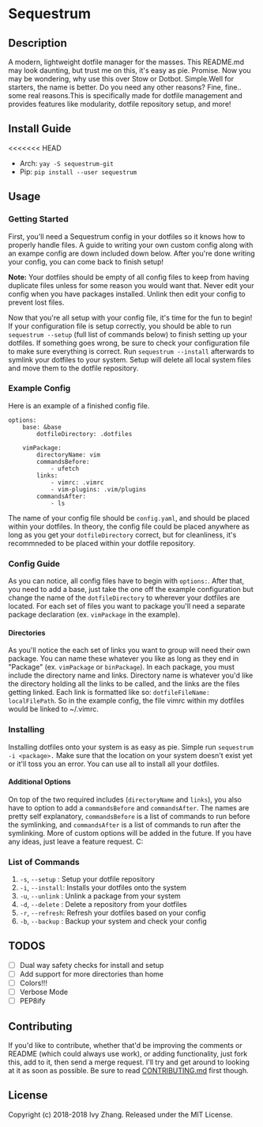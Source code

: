 # Sequestrum
## Description
A modern, lightweight dotfile manager for the masses. This README.md may look daunting, but trust me on this, it's easy as pie.
Promise. Now you may be wondering, why use this over Stow or Dotbot. Simple.Well for starters, the name is better. Do you need any
other reasons? Fine, fine.. some real reasons.This is specifically made for dotfile management and provides features like modularity, 
dotfile repository setup, and more!

## Install Guide
<<<<<<< HEAD
- Arch: `yay -S sequestrum-git`
- Pip: `pip install --user sequestrum`

## Usage
### Getting Started
First, you'll need a Sequestrum config in your dotfiles so it knows how to properly handle files. A guide to writing 
your own custom config along with an exampe config are down included down below. After you're done writing your config,
you can come back to finish setup! 

**Note:** Your dotfiles should be empty of all config files to keep from having duplicate files unless for some reason you
would want that. Never edit your config when you have packages installed. Unlink then edit your config to prevent lost files.

Now that you're all setup with your config file, it's time for the fun to begin! If your configuration file is setup correctly, you
should be able to run `sequestrum --setup` (full list of commands below) to finish setting up your dotfiles. If something goes 
wrong, be sure to check your configuration file to make sure everything is correct. Run `sequestrum --install` afterwards to symlink 
your dotfiles to your system. Setup will delete all local system files and move them to the dotfile repository.

### Example Config
Here is an example of a finished config file.

```
options:
    base: &base
        dotfileDirectory: .dotfiles
    
    vimPackage:
        directoryName: vim
        commandsBefore:
            - ufetch
        links:
            - vimrc: .vimrc
            - vim-plugins: .vim/plugins
        commandsAfter:
            - ls

```

The name of your config file should be `config.yaml`, and should be placed within your dotfiles. In theory, the config file
could be placed anywhere as long as you get your `dotfileDirectory` correct, but for cleanliness, it's recommneded to be placed
within your dotfile repository.

### Config Guide
As you can notice, all config files have to begin with `options:`. After that, you need to add a base, just take the one off the
example configuration but change the name of the `dotfileDirectory` to wherever your dotfiles are located. For each set of files you
want to package you'll need a separate package declaration (ex. `vimPackage` in the example).

#### Directories
As you'll notice the each set of links you want to group will need their own package. You can name these whatever you like as long 
as they end in "Package" (ex. `vimPackage` or `binPackage`). In each package, you must include the directory name and 
links. Directory name is whatever you'd like the directory holding all the links to be called, and the links are the files getting linked.
Each link is formatted like so: `dotfileFileName: localFilePath`. So in the example config, the file vimrc within my dotfiles would be 
linked to ~/.vimrc.

### Installing
Installing dotfiles onto your system is as easy as pie. Simple run `sequestrum -i <package>.` Make sure that the location on your system doesn't
exist yet or it'll toss you an error. You can use all to install all your dotfiles.

#### Additional Options
On top of the two required includes (`directoryName` and `links`), you also have to option to add a `commandsBefore` and `commandsAfter`.
The names are pretty self explanatory, `commandsBefore` is a list of commands to run before the symlinking, and `commandsAfter` is a list 
of commands to run after the symlinking. More of custom options will be added in the future. If you have any ideas, just leave a feature
request. C:

### List of Commands
1. `-s`, `--setup`  : Setup your dotfile repository
2. `-i`, `--install`: Installs your dotfiles onto the system
3. `-u`, `--unlink` : Unlink a package from your system
4. `-d`, `--delete` : Delete a repository from your dotfiles
5. `-r`, `--refresh`: Refresh your dotfiles based on your config
6. `-b`, `--backup` : Backup your system and check your config

## TODOS
- [ ] Dual way safety checks for install and setup
- [ ] Add support for more directories than home
- [ ] Colors!!!
- [ ] Verbose Mode
- [ ] PEP8ify

## Contributing
If you'd like to contribute, whether that'd be improving the comments or README (which could always use work), or adding functionality,
just fork this, add to it, then send a merge request. I'll try and get around to looking at it as soon as possible.
Be sure to read [CONTRIBUTING.md](CONTRIBUTING.md) first though.

## License
Copyright (c) 2018-2018 Ivy Zhang. Released under the MIT License.
